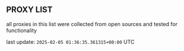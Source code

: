 ## PROXY LIST

all proxies in this list were collected from open sources and tested for functionality

last update: `2025-02-05 01:36:35.361315+00:00` UTC